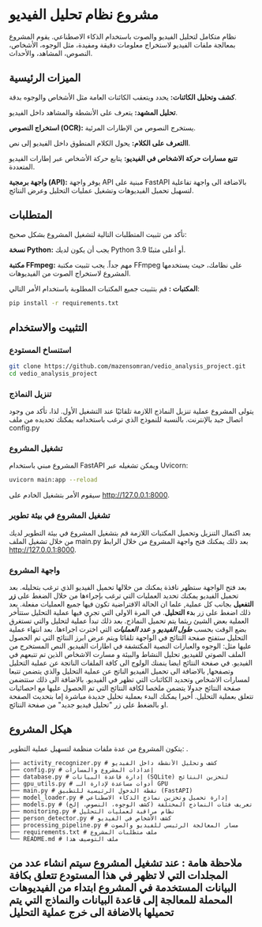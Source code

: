 # مشروع نظام تحليل الفيديو
نظام متكامل لتحليل الفيديو والصوت باستخدام الذكاء الاصطناعي. يقوم المشروع بمعالجة ملفات الفيديو لاستخراج معلومات دقيقة ومفيدة، مثل الوجوه، الأشخاص، النصوص، المشاهد، والأحداث.
## الميزات الرئيسية
**كشف وتحليل الكائنات:** يحدد ويتعقب الكائنات العامة مثل الأشخاص والوجوه بدقة.

**تحليل المشهد:** يتعرف على الأنشطة والمشاهد داخل الفيديو.

**استخراج النصوص (OCR):** يستخرج النصوص من الإطارات المرئية.

**االتعرف على الكلام:** يحول الكلام المنطوق داخل الفيديو إلى نص.

**تتبع مسارات حركة الاشخاص في الفيديو:** يتابع حركة الأشخاص عبر إطارات الفيديو المتعددة.

**واجهة برمجية (API):** يوفر واجهة API مبنية على FastAPI بالاضافة الى واجهة تفاعلية لتسهيل تحميل الفيديوهات وتشغيل عمليات التحليل وعرض النتائج.

## المتطلبات

تأكد من تثبيت المتطلبات التالية لتشغيل المشروع بشكل صحيح:

**نسخة Python:** يجب أن يكون لديك Python 3.9 أو أعلى مثبتًا.

**مكتبة FFmpeg:** مهم جداً. يجب تثبيت مكتبة FFmpeg على نظامك، حيث يستخدمها المشروع لاستخراج الصوت من الفيديوهات.

**المكتبات :** قم بتثبيت جميع المكتبات المطلوبة باستخدام الأمر التالي:

```bash
pip install -r requirements.txt
```

## التثبيت والاستخدام
### استنساخ المستودع 
```bash
git clone https://github.com/mazensomran/vedio_analysis_project.git
cd vedio_analysis_project
```
### تنزيل النماذج
يتولى المشروع عملية تنزيل النماذج اللازمة تلقائيًا عند التشغيل الأول. لذا، تأكد من وجود اتصال جيد بالإنترنت. بالنسبة للنموذج الذي ترغب باستخدامه يمكنك تحديده من ملف config.py

### تشغيل المشروع
المشروع مبني باستخدام FastAPI ويمكن تشغيله عبر Uvicorn:
```bash
uvicorn main:app --reload
```
سيقوم الأمر بتشغيل الخادم على http://127.0.0.1:8000.
### تشغيل المشروع في بيئة تطوير
بعد اكتمال التنزيل وتحميل المكتبات اللازمة قم بتشغيل المشروع في بيئة التطوير لديك من خلال تشغيل الملف main.py بعد ذلك يمكنك فتح واجهة المشروع من خلال الرابط http://127.0.0.1:8000.

### واجهة المشروع
بعد فتح الواجهة ستظهر نافذة يمكنك من خلالها تحميل الفيديو الذي ترغب بتحليله. 
بعد تحميل الفيديو يمكنك تحديد العمليات التي ترغب بإجراءها من خلال الضغط على **زر التفعيل** بجانب كل عملية, علما ان الحالة الافتراضية تكون فيها جميع العمليات مفعلة. 
بعد ذلك  اضغط على زر ب**دء التحليل**. في المرة الاولى التي تجري فيها عملية التحليل ستتأخر العملية بعض الشيئ ريثما يتم تحميل النماذج.
بعد ذلك تبدأ عملية لتحليل والتي تستغرق بضع الوقت بحسب _**طول الفيديو**_ و _**عدد العمليات**_ التي اخترت اجراءها.
بعد انتهاء عملية التحليل ستفتح صفحة النتائج في الواجهة تلقائا ويتم عرض ابرز النتائج التي تم الحصول عليها مثل:
الوجوه والعبارات النصية المكتشفة في اطارات الفيديو, النص المستخرج من الملف الصوتي للفيديو, تحليل النشاط والبيئة و مسارت الاشخاص الذين تم تتبعهم في الفيديو.
في صفحة النتائج ايضا ينمنك الولوج الى كافة الملفات الناتجة عن عملية التحليل وتصفحها, بالاضافة الى تحميل الفيديو الناتج عن عملية التحليل والذي يتضمن تتبعا لمسارات الاشخاص وتحديد الكائنات التي تظهر في الفيديو. 
بالاضافة الى ذلك ستتضمن صفحة النتائج جدولا يتضمن ملخصا لكافة النتائج التي تم الحصول عليها مع احصائيات تتعلق بعملية التحليل.
أخيرا يمكنك البدء بعملية تحليل جديدة مباشرة إما بتحديث الصفحة او بالضغط على زر "تحليل فيديو جديد" من صفحة النتائج.
## هيكل المشروع
يتكون المشروع من عدة ملفات منظمة لتسهيل عملية التطوير:
.
```
├── activity_recognizer.py # كشف وتحليل الأنشطة داخل الفيديو
├── config.py # إعدادات المشروع والمسارات
├── database.py # إدارة قاعدة البيانات (SQLite) لتخزين النتائج
├── gpu_utils.py # أدوات مساعدة لإدارة الـ GPU
├── main.py # نقطة الدخول الرئيسية للتطبيق (FastAPI)
├── model_loader.py # إدارة تحميل وتخزين نماذج الذكاء الاصطناعي
├── models.py # تعريف فئات النماذج المختلفة (كشف الوجوه، النصوص، إلخ)
├── monitoring.py # نظام مراقبة لعمليات التحليل
├── person_detector.py # كشف الأشخاص في الفيديو
├── processing_pipeline.py # مسار المعالجة الرئيسي للفيديو والصوت
├── requirements.txt # ملف متطلبات المشروع
└── README.md # ملف التوصيف هذا
```
## ملاحظة هامة : عند تشغيل المشروع سيتم انشاء عدد من المجلدات التي لا تظهر في هذا المستودع تتعلق بكافة البيانات المستخدمة في المشروع ابتداء من الفيديوهات المحملة للمعالجة إلى قاعدة البيانات والنماذج التي يتم تحميلها بالاضافة الى خرج عملية التحليل
